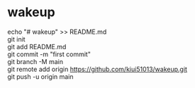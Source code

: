 # wakeup  
echo "# wakeup" >> README.md  
git init  
git add README.md  
git commit -m "first commit"  
git branch -M main  
git remote add origin https://github.com/kiui51013/wakeup.git  
git push -u origin main  
